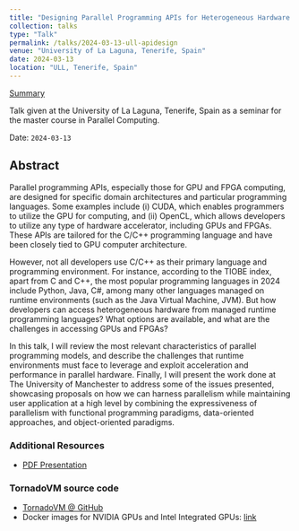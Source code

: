 ```yaml
---
title: "Designing Parallel Programming APIs for Heterogeneous Hardware on top of Managed Runtime Systems"
collection: talks
type: "Talk"
permalink: /talks/2024-03-13-ull-apidesign
venue: "University of La Laguna, Tenerife, Spain"
date: 2024-03-13
location: "ULL, Tenerife, Spain"
---
```


[Summary](https://jjfumero.github.io/talks/2024-03-13-ull-apidesign)


Talk given at the University of La Laguna, Tenerife, Spain as a seminar for the master course in Parallel Computing. 

Date: `2024-03-13`

## Abstract

Parallel programming APIs, especially those for GPU and FPGA computing, are designed for specific domain architectures and particular programming languages. Some examples include (i) CUDA, which enables programmers to utilize the GPU for computing, and (ii) OpenCL, which allows developers to utilize any type of hardware accelerator, including GPUs and FPGAs. These APIs are tailored for the C/C++ programming language and have been closely tied to GPU computer architecture.

However, not all developers use C/C++ as their primary language and programming environment. For instance, according to the TIOBE index, apart from C and C++, the most popular programming languages in 2024 include Python, Java, C#, among many other languages managed on runtime environments (such as the Java Virtual Machine, JVM). But how developers can access heterogeneous hardware from managed runtime programming languages? What options are available, and what are the challenges in accessing GPUs and FPGAs?

In this talk, I will review the most relevant characteristics of parallel programming models, and describe the challenges that runtime environments must face to leverage and exploit acceleration and performance in parallel hardware. Finally, I will present the work done at The University of Manchester to address some of the issues presented, showcasing proposals on how we can harness parallelism while maintaining user application at a high level by combining the expressiveness of parallelism with functional programming paradigms, data-oriented approaches, and object-oriented paradigms.


### Additional Resources

* [PDF Presentation](https://github.com/jjfumero/jjfumero.github.io/blob/master/files/presentations/ParallelAPIs-Design.pdf)


### TornadoVM source code

* [TornadoVM @ GitHub](https://github.com/beehive-lab/TornadoVM)
* Docker images for NVIDIA GPUs and Intel Integrated GPUs: [link](https://github.com/beehive-lab/docker-tornado)
